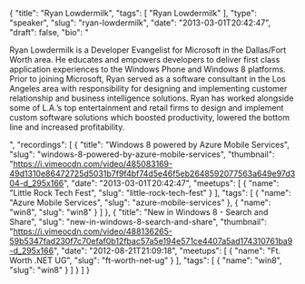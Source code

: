 {
  "title": "Ryan Lowdermilk",
  "tags": [
    "Ryan Lowdermilk"
  ],
  "type": "speaker",
  "slug": "ryan-lowdermilk",
  "date": "2013-03-01T20:42:47",
  "draft": false,
  "bio": "<p>Ryan Lowdermilk is a Developer Evangelist for Microsoft in the Dallas/Fort Worth area. He educates and empowers developers to deliver first class application experiences to the Windows Phone and Windows 8 platforms. Prior to joining Microsoft, Ryan served as a software consultant in the Los Angeles area with responsibility for designing and implementing customer relationship and business intelligence solutions. Ryan has worked alongside some of L.A.’s top entertainment and retail firms to design and implement custom software solutions which boosted productivity, lowered the bottom line and increased profitability.</p>",
  "recordings": [
    {
      "title": "Windows 8 powered by Azure Mobile Services",
      "slug": "windows-8-powered-by-azure-mobile-services",
      "thumbnail": "https://i.vimeocdn.com/video/485083169-49d1310e86472725d5031b7f9f4bf74d5e46f5eb2648592077563a649e97d304-d_295x166",
      "date": "2013-03-01T20:42:47",
      "meetups": [
        {
          "name": "Little Rock Tech Fest",
          "slug": "little-rock-tech-fest"
        }
      ],
      "tags": [
        {
          "name": "Azure Mobile Services",
          "slug": "azure-mobile-services"
        },
        {
          "name": "win8",
          "slug": "win8"
        }
      ]
    },
    {
      "title": "New in Windows 8 - Search and Share",
      "slug": "new-in-windows-8-search-and-share",
      "thumbnail": "https://i.vimeocdn.com/video/488136265-59b5347fad230f7c70efaf0b12fbac57a5e194e571ce4407a5ad174310761ba9-d_295x166",
      "date": "2012-08-21T21:09:18",
      "meetups": [
        {
          "name": "Ft. Worth .NET UG",
          "slug": "ft-worth-net-ug"
        }
      ],
      "tags": [
        {
          "name": "win8",
          "slug": "win8"
        }
      ]
    }
  ]
}